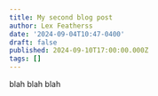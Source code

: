 ```yaml
---
title: My second blog post
author: Lex Featherss
date: '2024-09-04T10:47-0400'
draft: false
published: 2024-09-10T17:00:00.000Z
tags: []
---
```

blah blah blah
